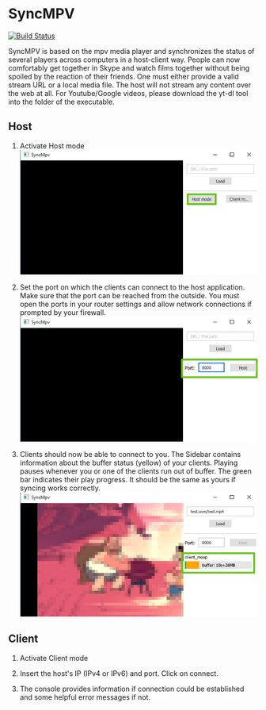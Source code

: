 # SyncMPV
[![Build Status](https://travis-ci.org/leviat/SyncMPV.svg?branch=master)](https://travis-ci.org/leviat/SyncMPV)

SyncMPV is based on the mpv media player and synchronizes the status of several players across computers in a host-client way. People can now comfortably get together in Skype and watch films together without being spoiled by the reaction of their friends. One must either provide a valid stream URL or a local media file. The host will not stream any content over the web at all. For Youtube/Google videos, please download the yt-dl tool into the folder of the executable.

## Host

1. Activate Host mode 
![Host Step 01](./img/host01.jpg)

2. Set the port on which the clients can connect to the host application. Make sure that the port can be reached from the outside. You must open the ports in your router settings and allow network connections if prompted by your firewall.
![Host Step 02](./img/host02.jpg)

3. Clients should now be able to connect to you. The Sidebar contains information about the buffer status (yellow) of your clients. Playing pauses whenever you or one of the clients run out of buffer. The green bar indicates their play progress. It should be the same as yours if syncing works correctly.
![Host Step 03](./img/host03.jpg)

## Client

1. Activate Client mode

2. Insert the host's IP (IPv4 or IPv6) and port. Click on connect.

3. The console provides information if connection could be established and some helpful error messages if not.
